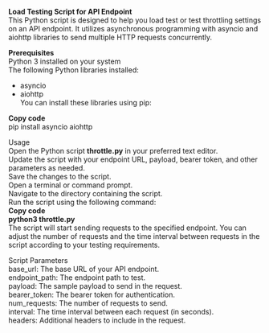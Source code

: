 **Load Testing Script for API Endpoint**  
This Python script is designed to help you load test or test throttling settings on an API endpoint. It utilizes asynchronous programming with asyncio and aiohttp libraries to send multiple HTTP requests concurrently.  

**Prerequisites**   
Python 3 installed on your system  
The following Python libraries installed:  
* asyncio  
* aiohttp  
You can install these libraries using pip:    

**Copy code**   
pip install asyncio aiohttp  

Usage  
Open the Python script **throttle.py** in your preferred text editor.  
Update the script with your endpoint URL, payload, bearer token, and other parameters as needed.  
Save the changes to the script.  
Open a terminal or command prompt.  
Navigate to the directory containing the script.  
Run the script using the following command:  
**Copy code**  
**python3 throttle.py**   
The script will start sending requests to the specified endpoint. You can adjust the number of requests and the time interval between requests in the script according to your testing requirements.  

Script Parameters  
base_url: The base URL of your API endpoint.  
endpoint_path: The endpoint path to test.  
payload: The sample payload to send in the request.  
bearer_token: The bearer token for authentication.  
num_requests: The number of requests to send.  
interval: The time interval between each request (in seconds).  
headers: Additional headers to include in the request.  

